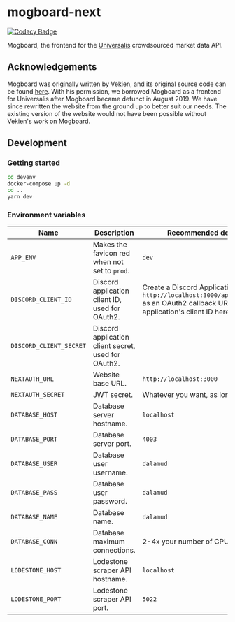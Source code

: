 # mogboard-next

[![Codacy Badge](https://api.codacy.com/project/badge/Grade/53b13b8b712d4d76a556905d0097fe99)](https://app.codacy.com/gh/Universalis-FFXIV/mogboard-next?utm_source=github.com&utm_medium=referral&utm_content=Universalis-FFXIV/mogboard-next&utm_campaign=Badge_Grade_Settings)

Mogboard, the frontend for the [Universalis](https://github.com/Universalis-FFXIV/Universalis) crowdsourced market data API.

## Acknowledgements
Mogboard was originally written by Vekien, and its original source code can be found [here](https://github.com/xivapi/mogboard). With his permission, we borrowed Mogboard as a frontend for Universalis after Mogboard became defunct in August 2019. We have since rewritten the website from the ground up to better suit our needs. The existing version of the website would not have been possible without Vekien's work on Mogboard.

## Development

### Getting started
```bash
cd devenv
docker-compose up -d
cd ..
yarn dev
```

### Environment variables
| Name                    | Description                                         | Recommended development value                                                                                                                                   |
| ----------------------- | --------------------------------------------------- | --------------------------------------------------------------------------------------------------------------------------------------------------------------- |
| `APP_ENV`               | Makes the favicon red when not set to `prod`.       | `dev`                                                                                                                                                           |
| `DISCORD_CLIENT_ID`     | Discord application client ID, used for OAuth2.     | Create a Discord Application, register `http://localhost:3000/api/auth/callback/discord` as an OAuth2 callback URL, and paste the application's client ID here. |
| `DISCORD_CLIENT_SECRET` | Discord application client secret, used for OAuth2. |
| `NEXTAUTH_URL`          | Website base URL.                                   | `http://localhost:3000`                                                                                                                                         |
| `NEXTAUTH_SECRET`       | JWT secret.                                         | Whatever you want, as long as it's not empty.                                                                                                                   |
| `DATABASE_HOST`         | Database server hostname.                           | `localhost`                                                                                                                                                     |
| `DATABASE_PORT`         | Database server port.                               | `4003`                                                                                                                                                          |
| `DATABASE_USER`         | Database user username.                             | `dalamud`                                                                                                                                                       |
| `DATABASE_PASS`         | Database user password.                             | `dalamud`                                                                                                                                                       |
| `DATABASE_NAME`         | Database name.                                      | `dalamud`                                                                                                                                                       |
| `DATABASE_CONN`         | Database maximum connections.                       | 2-4x your number of CPU cores.                                                                                                                                  |
| `LODESTONE_HOST`        | Lodestone scraper API hostname.                     | `localhost`                                                                                                                                                     |
| `LODESTONE_PORT`        | Lodestone scraper API port.                         | `5022`                                                                                                                                                          |
